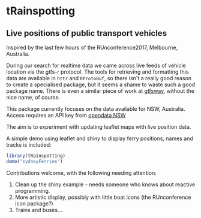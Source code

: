 # tRainspotting

## Live positions of public transport vehicles

Inspired by the last few hours of the RUnconference2017, Melbourne, Australia.

During our search for realtime data we came across live feeds of vehicle location via the gtfs-r 
protocol. The tools for retrieving and formatting this data are available in `httr` and `RProtoBuf`,
so there isn't a really good reason to create a specialised package, but it seems a shame to
waste such a good package name. There is even a similar piece of work at [gtfsway](https://github.com/SymbolixAU/gtfsway), without the nice name, of course.

This package currently focuses on the data available for NSW, Australia. Access requires an API
key from [opendata NSW](https://opendata.transport.nsw.gov.au/)

The aim is to experiment with updating leaflet maps with live position data.

A simple demo using leaflet and shiny to display ferry positions, names and tracks is included:

``` r
library(tRainspotting)
demo("sydneyFerries")
```

Contributions welcome, with the following needing attention:
1. Clean up the shiny example - needs someone who knows about reactive programming.
1. More artistic display, possibly with little boat icons (the RUnconference icon package?)
1. Trains and buses...

